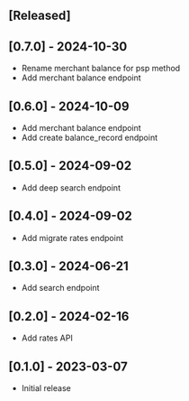 ## [Released]

## [0.7.0] - 2024-10-30

- Rename merchant balance for psp method
- Add merchant balance endpoint

## [0.6.0] - 2024-10-09

- Add merchant balance endpoint
- Add create balance_record endpoint

## [0.5.0] - 2024-09-02

- Add deep search endpoint

## [0.4.0] - 2024-09-02

- Add migrate rates endpoint

## [0.3.0] - 2024-06-21

- Add search endpoint

## [0.2.0] - 2024-02-16

- Add rates API

## [0.1.0] - 2023-03-07

- Initial release
